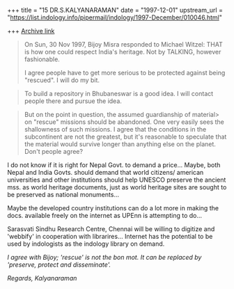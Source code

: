 +++
title = "15 DR.S.KALYANARAMAN"
date = "1997-12-01"
upstream_url = "https://list.indology.info/pipermail/indology/1997-December/010046.html"

+++
[Archive link](https://list.indology.info/pipermail/indology/1997-December/010046.html)

> On Sun, 30 Nov 1997, Bijoy Misra responded to  Michael Witzel:
> THAT is how one could respect India's heritage. Not by TALKING,
> however fashionable.
>
>I agree people have to get more serious to be protected against
>being "rescued".  I will do my bit.

>To build a repository in Bhubaneswar is a good idea.
>I will contact people there and pursue the idea.

>But on the point in question, the assumed guardianship of material>
>on "rescue" missions should be abandoned.  One very easily sees
>the shallowness of such missions.  I agree that the conditions
>in the subcontinent are not the greatest, but it's reasonable
>to speculate that the material would survive longer than anything
>else on the planet.  Don't people agree?

I do not know if it is right for Nepal Govt. to demand a price...
Maybe, both Nepal and India Govts. should demand that world citizens/
american universities and other institutions should help UNESCO preserve
the ancient mss. as world heritage documents, just as world heritage
sites are sought to be preserved as national monuments...

Maybe the developed country institutions can do a lot more in making
the docs. available freely on the internet as UPEnn is attempting to
do...

Sarasvati Sindhu Research Centre, Chennai will be willing to digitize
and 'webbify' in cooperation with librarires... Internet has the
potential to be used by indologists as the indology library on demand.
<I will post later on a new website>

I agree with Bijoy; 'rescue' is not the bon mot. It can be replaced by
'preserve, protect and disseminate'.

Regards,
Kalyanaraman




